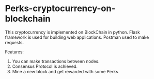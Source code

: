 # Perks-cryptocurrency-on-blockchain
This cryptocurrency is implemented on BlockChain in python.
Flask framework is used for  building web applications.
Postman used to make requests.

Features:
1. You can make transactions between nodes.
2. Consensus Protocol is achieved.
3. Mine a new block and get rewarded with some Perks.
